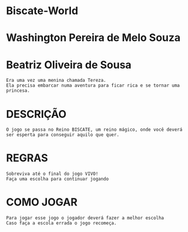 # Biscate-World
# Washington Pereira de Melo Souza
# Beatriz Oliveira de Sousa

    Era uma vez uma menina chamada Tereza.
    Ela precisa embarcar numa aventura para ficar rica e se tornar uma princesa.

# DESCRIÇÃO
    O jogo se passa no Reino BISCATE, um reino mágico, onde você deverá ser esperta para conseguir aquilo que quer.

# REGRAS 
    Sobreviva até o final do jogo VIVO!
    Faça uma escolha para continuar jogando
# COMO JOGAR
    Para jogar esse jogo o jogador deverá fazer a melhor escolha
    Caso faça a escola errada o jogo recomeça.